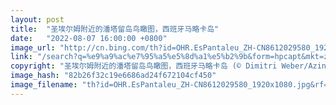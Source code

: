 ```yaml
---
layout: post
title:  "圣埃尔姆附近的潘塔留岛鸟瞰图，西班牙马略卡岛"
date:   "2022-08-07 16:00:00 +0800"
image_url: "http://cn.bing.com/th?id=OHR.EsPantaleu_ZH-CN8612029580_1920x1080.jpg&rf=LaDigue_1920x1080.jpg&pid=hp"
link: "/search?q=%e9%a9%ac%e7%95%a5%e5%8d%a1%e5%b2%9b&form=hpcapt&mkt=zh-cn"
copyright: "圣埃尔姆附近的潘塔留岛鸟瞰图，西班牙马略卡岛 (© Dimitri Weber/Azing航空公司)"
image_hash: "82b26f32c19e6686ad24f672104cf450"
image_filename: "th?id=OHR.EsPantaleu_ZH-CN8612029580_1920x1080.jpg&rf=LaDigue_1920x1080.jpg&pid=hp"
---
```


